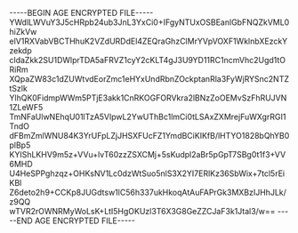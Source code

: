 -----BEGIN AGE ENCRYPTED FILE-----
YWdlLWVuY3J5cHRpb24ub3JnL3YxCi0+IFgyNTUxOSBEanlGbFNQZkVML0hiZkVw
elV1RXVabVBCTHhuK2VZdURDdEl4ZEQraGhzClMrYVpVOXF1WklnbXEzckYzekdp
cldaZkk2SU1DWlprTDA5aFRVZ1cyY2cKLT4gJ3U9YD11RC1ncmVhc2Ugd1tORiRm
XQpaZW83c1dZUWtvdEorZmc1eHYxUndRbnZOckptanRla3FyWjRYSnc2NTZtSzlk
YlhQK0FidmpWWm5PTjE3akk1CnRKOGFORVkra2lBNzZoOEMvSzFhRUJVN1ZLeWF5
TmNFaUlwNEhqU01lTzA5VlpwL2YwUThBc1lmCi0tLSAxZXMrejFuWXgrRGI1TndO
dFBmZmlWNU84K3YrUFpLZjJHSXFUcFZ1YmdBCiKIKfB/lHTYO1828bQhYB0plBp5
KYIShLKHV9m5z+VVu+lvT60zzZSXCMj+5sKudpl2aBr5pGpT7SBg0t1f3+VV6MHD
U4HeSPPghzqz+OHKsNV1Lc0dzWtSuo5nlS3X2YI7ERlKz36SbWix+7tcl5rEiKBl
Z6deto2h9+CCKp8JUGdtsw1lC56h337ukHkoqAtAuFAPrGk3MXBzIJHhJLk/z9QQ
wTVR2rOWNRMyWoLsK+LtI5HgOKUzl3T6X3G8GeZZCJaF3k1Jtal3/w==
-----END AGE ENCRYPTED FILE-----
